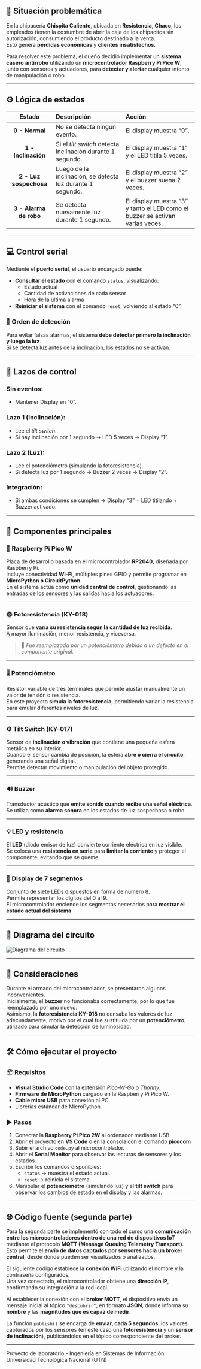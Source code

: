 ## 📍 Situación problemática
En la chipacería **Chispita Caliente**, ubicada en **Resistencia, Chaco**, los empleados tienen la costumbre de abrir la caja de los chipacitos sin autorización, consumiendo el producto destinado a la venta.  
Esto genera **pérdidas económicas** y **clientes insatisfechos**.  

Para resolver este problema, el dueño decidió implementar un **sistema casero antirrobo** utilizando un **microcontrolador Raspberry Pi Pico W**, junto con sensores y actuadores, para **detectar y alertar** cualquier intento de manipulación o robo.

---

## ⚙️ Lógica de estados

| Estado | Descripción | Acción |
|:--:|:--|:--|
| **0 - Normal** | No se detecta ningún evento. | El display muestra “0”. |
| **1 - Inclinación** | Si el *tilt switch* detecta inclinación durante 1 segundo. | El display muestra “1” y el LED titila 5 veces. |
| **2 - Luz sospechosa** | Luego de la inclinación, se detecta luz durante 1 segundo. | El display muestra “2” y el buzzer suena 2 veces. |
| **3 - Alarma de robo** | Se detecta nuevamente luz durante 1 segundo. | El display muestra “3” y tanto el LED como el buzzer se activan varias veces. |

---

## 💻 Control serial

Mediante el **puerto serial**, el usuario encargado puede:

- **Consultar el estado** con el comando `status`, visualizando:
  - Estado actual  
  - Cantidad de activaciones de cada sensor  
  - Hora de la última alarma  
- **Reiniciar el sistema** con el comando `reset`, volviendo al estado “0”.

### 🧩 Orden de detección
Para evitar falsas alarmas, el sistema **debe detectar primero la inclinación y luego la luz**.  
Si se detecta luz antes de la inclinación, los estados no se activan.

---

## 🔄 Lazos de control

### Sin eventos:
- Mantener Display en “0”.

### Lazo 1 (Inclinación):
- Lee el *tilt switch*.  
- Si hay inclinación por 1 segundo → LED 5 veces → Display “1”.

### Lazo 2 (Luz):
- Lee el potenciómetro (simulando la fotoresistencia).  
- Si detecta luz por 1 segundo → Buzzer 2 veces → Display “2”.

### Integración:
- Si ambas condiciones se cumplen → Display “3” + LED titilando + Buzzer activado.

---

## 🧩 Componentes principales

### 🥇 Raspberry Pi Pico W
Placa de desarrollo basada en el microcontrolador **RP2040**, diseñada por Raspberry Pi.  
Incluye conectividad **Wi-Fi**, múltiples pines GPIO y permite programar en **MicroPython o CircuitPython**.  
En el sistema actúa como **unidad central de control**, gestionando las entradas de los sensores y las salidas hacia los actuadores.

---

### 🌞 Fotoresistencia (KY-018)
Sensor que **varía su resistencia según la cantidad de luz recibida**.  
A mayor iluminación, menor resistencia, y viceversa.  
> 🔧 *Fue reemplazada por un potenciómetro debido a un defecto en el componente original.*

---

### 🎚️ Potenciómetro
Resistor variable de tres terminales que permite ajustar manualmente un valor de tensión o resistencia.  
En este proyecto **simula la fotoresistencia**, permitiendo variar la resistencia para emular diferentes niveles de luz.

---

### ⚙️ Tilt Switch (KY-017)
Sensor de **inclinación o vibración** que contiene una pequeña esfera metálica en su interior.  
Cuando el sensor cambia de posición, la esfera **abre o cierra el circuito**, generando una señal digital.  
Permite detectar movimiento o manipulación del objeto protegido.

---

### 🔊 Buzzer
Transductor acústico que **emite sonido cuando recibe una señal eléctrica**.  
Se utiliza como **alarma sonora** en los estados de luz sospechosa o robo.

---

### 💡 LED y resistencia
El **LED** (diodo emisor de luz) convierte corriente eléctrica en luz visible.  
Se coloca una **resistencia en serie** para **limitar la corriente** y proteger el componente, evitando que se queme.

---

### 🔢 Display de 7 segmentos
Conjunto de siete LEDs dispuestos en forma de número 8.  
Permite representar los dígitos del 0 al 9.  
El microcontrolador enciende los segmentos necesarios para **mostrar el estado actual del sistema**.

---

## 🧠 Diagrama del circuito

![Diagrama del circuito](16800bca-0ffb-4c73-b949-e0badb663de6.png)

---

## 🧾 Consideraciones

Durante el armado del microcontrolador, se presentaron algunos inconvenientes.  
Inicialmente, el **buzzer** no funcionaba correctamente, por lo que fue reemplazado por uno nuevo.  
Asimismo, la **fotoresistencia KY-018** no censaba los valores de luz adecuadamente, motivo por el cual fue sustituida por un **potenciómetro**, utilizado para simular la detección de luminosidad.

---

## 🛠️ Cómo ejecutar el proyecto

### 📦 Requisitos
- **Visual Studio Code** con la extensión *Pico-W-Go* o *Thonny*.  
- **Firmware de MicroPython** cargado en la Raspberry Pi Pico W.  
- **Cable micro USB** para conexión al PC.  
- Librerías estándar de MicroPython.

### ▶️ Pasos
1. Conectar la **Raspberry Pi Pico 2W** al ordenador mediante USB.  
2. Abrir el proyecto en **VS Code** o en la consola con el comando **picocom**
3. Subir el archivo `code.py` al microcontrolador.  
4. Abrir el **Serial Monitor** para observar las lecturas de sensores y los estados.  
5. Escribir los comandos disponibles:
   - `status` → muestra el estado actual.  
   - `reset` → reinicia el sistema.  
6. Manipular el **potenciómetro** (simulando luz) y el **tilt switch** para observar los cambios de estado en el display y las alarmas.

---

## 🌐 Código fuente (segunda parte)

Para la segunda parte se implementó con todo el curso una **comunicación entre los microcontroladores dentro de una red de dispositivos IoT** mediante el protocolo **MQTT (Message Queuing Telemetry Transport)**.  
Esto permite el **envío de datos captados por sensores hacia un broker central**, desde donde pueden ser visualizados o analizados.

El siguiente código establece la **conexión WiFi** utilizando el nombre y la contraseña configurados.  
Una vez conectado, el microcontrolador obtiene una **dirección IP**, confirmando su integración a la red local.

Al establecer la conexión con el **broker MQTT**, el dispositivo envía un mensaje inicial al tópico `"descubrir"`, en formato **JSON**, donde informa su **nombre** y las **magnitudes que es capaz de medir**.

La función `publish()` se encarga de **enviar, cada 5 segundos**, los valores capturados por los sensores (en este caso una **fotoresistencia** y un **sensor de inclinación**), publicándolos en el tópico correspondiente del broker.

---


Proyecto de laboratorio - Ingeniería en Sistemas de Información  
Universidad Tecnológica Nacional (UTN)
